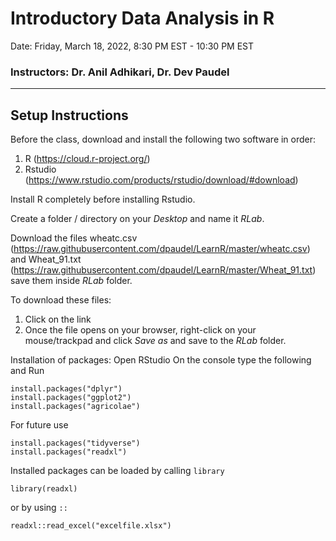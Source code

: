 # Introductory Data Analysis in R
Date: Friday, March 18, 2022, 8:30 PM EST - 10:30 PM EST 
### Instructors: Dr. Anil Adhikari, Dr. Dev Paudel
---
## Setup Instructions

Before the class, download and install the following two software in order:
1. R (https://cloud.r-project.org/)
2. Rstudio (https://www.rstudio.com/products/rstudio/download/#download)

Install R completely before installing Rstudio.

Create a folder / directory on your _Desktop_ and name it _RLab_.

Download the files wheatc.csv (https://raw.githubusercontent.com/dpaudel/LearnR/master/wheatc.csv) and Wheat_91.txt (https://raw.githubusercontent.com/dpaudel/LearnR/master/Wheat_91.txt) save them inside _RLab_ folder.

To download these files: 
1. Click on the link
2. Once the file opens on your browser, right-click on your mouse/trackpad and click _Save as_ and save to the _RLab_ folder.

Installation of packages:
Open RStudio
On the console type the following and Run
```
install.packages("dplyr")
install.packages("ggplot2")
install.packages("agricolae")
```

For future use
```
install.packages("tidyverse")
install.packages("readxl")
```
Installed packages can be loaded by calling ```library```
```
library(readxl)
```
or by using ```::```
```
readxl::read_excel("excelfile.xlsx")
```

